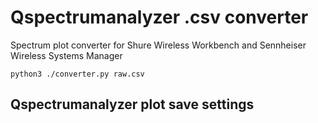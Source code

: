 # Qspectrumanalyzer .csv converter
Spectrum plot converter for Shure Wireless Workbench and Sennheiser Wireless Systems Manager

`python3 ./converter.py raw.csv`

## Qspectrumanalyzer plot save settings
